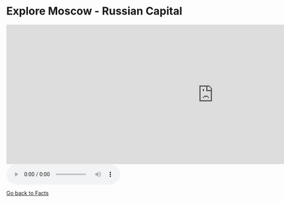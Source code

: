 
<h1> Explore Moscow - Russian Capital </h1>

<iframe src="https://h5p.org/h5p/embed/356446" width="1090" height="369" frameborder="0" allowfullscreen="allowfullscreen"></iframe><script src="https://h5p.org/sites/all/modules/h5p/library/js/h5p-resizer.js" charset="UTF-8"></script>

<audio controls>
  
  <source src="http://www.russianforfree.com/resources/audio_dialogues/01-04-otkuda-ty.mp3" type="audio/mpeg">
Your browser does not support the audio element.
</audio>


<p>
  <a style="float:left;" href="facts.html" class="btn2"> Go back to Facts </a>
  </p>
  <div style="clear:both;"> </div>
